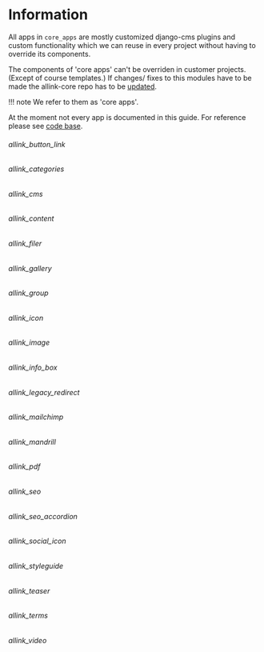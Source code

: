 # Information

All apps in <code>core_apps</code> are mostly customized django-cms plugins and custom functionality which we can reuse in every project without having to override its components.

The components of 'core apps' can't be overriden in customer projects. (Except of course templates.) If changes/ fixes to this modules have to be made the allink-core repo has to be [updated](../contribute/contribute.md).

!!! note
    We refer to them as 'core apps'.


At the moment not every app is documented in this guide. For reference please see [code base](https://github.com/allink/allink-core/tree/v1.0.x/allink_core/core_apps).


###### allink_button_link
###### allink_categories
###### allink_cms
###### allink_content
###### allink_filer
###### allink_gallery
###### allink_group
###### allink_icon
###### allink_image
###### allink_info_box
###### allink_legacy_redirect
###### allink_mailchimp
###### allink_mandrill
###### allink_pdf
###### allink_seo
###### allink_seo_accordion
###### allink_social_icon
###### allink_styleguide
###### allink_teaser
###### allink_terms
###### allink_video